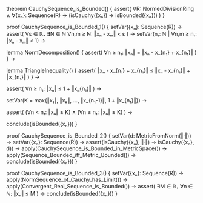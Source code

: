 theorem CauchySequence_is_Bounded() {
  assert(
    ∀R: NormedDivisionRing ∧
    ∀{xₙ}: Sequence(R) →
    (isCauchy({xₙ}) → isBounded({xₙ}))
  )
}

proof CauchySequence_is_Bounded_1() {
  setVar({xₙ}: Sequence(R)) →
  assert(
    ∀ε ∈ ℝ₊ ∃N ∈ ℕ ∀n,m ≥ N: ‖xₙ - xₘ‖ < ε
  ) →
  setVar(n₁: ℕ | ∀n,m ≥ n₁: ‖xₙ - xₘ‖ < 1) →
  
  lemma NormDecomposition() {
    assert(
      ∀n ≥ n₁: ‖xₙ‖ = ‖xₙ - x_{n₁} + x_{n₁}‖
    )
  } →
  
  lemma TriangleInequality() {
    assert(
      ‖xₙ - x_{n₁} + x_{n₁}‖ ≤ ‖xₙ - x_{n₁}‖ + ‖x_{n₁}‖
    )
  } →
  
  assert(
    ∀n ≥ n₁: ‖xₙ‖ ≤ 1 + ‖x_{n₁}‖
  ) →
  
  setVar(K = max{‖x₁‖, ‖x₂‖, ..., ‖x_{n₁-1}‖, 1 + ‖x_{n₁}‖}) →
  
  assert(
    (∀n < n₁: ‖xₙ‖ ≤ K) ∧
    (∀n ≥ n₁: ‖xₙ‖ ≤ K)
  ) →
  
  conclude(isBounded({xₙ}))
}

proof CauchySequence_is_Bounded_2() {
  setVar(d: MetricFromNorm(‖·‖)) →
  setVar({xₙ}: Sequence(R)) →
  assert(isCauchy({xₙ}, ‖·‖) → isCauchy({xₙ}, d)) →
  apply(CauchySequence_is_Bounded_in_MetricSpace()) →
  apply(Sequence_Bounded_iff_Metric_Bounded()) →
  conclude(isBounded({xₙ}))
}

proof CauchySequence_is_Bounded_3() {
  setVar({xₙ}: Sequence(R)) →
  apply(NormSequence_of_Cauchy_has_Limit()) →
  apply(Convergent_Real_Sequence_is_Bounded()) →
  assert(
    ∃M ∈ ℝ₊ ∀n ∈ ℕ: ‖xₙ‖ ≤ M
  ) →
  conclude(isBounded({xₙ}))
}